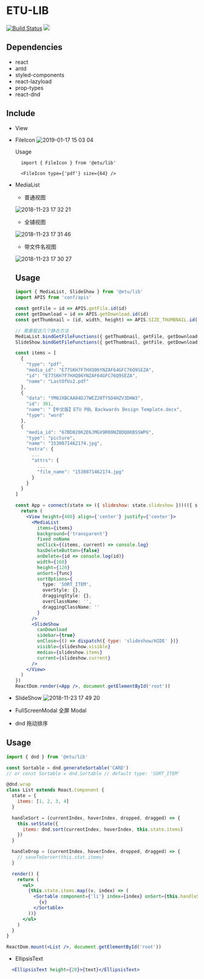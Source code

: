 # ETU-LIB

[![Build Status](https://travis-ci.org/etu-front/etu-lib.svg?branch=master)](https://travis-ci.org/etu-front/etu-lib) ![](https://img.shields.io/badge/framework-react-blue.svg)

## Dependencies

- react
- antd
- styled-components
- react-lazyload
- prop-types
- react-dnd

## Include

- View

- FileIcon
  ![2019-01-17 15 03 04](https://user-images.githubusercontent.com/5368890/51301125-0c31f680-1a69-11e9-809a-cfbc098da42d.png)

  Usage
  ```
    import { FileIcon } from '@etu/lib'

    <FileIcon type={'pdf'} size={64} />
  ```

- MediaList

  + 普通视图

  ![2018-11-23 17 32 21](https://user-images.githubusercontent.com/5368890/48936436-eba45f00-ef45-11e8-8073-0c48d21cd15c.png)

  + 全铺视图

   ![2018-11-23 17 31 46](https://user-images.githubusercontent.com/5368890/48936484-0a0a5a80-ef46-11e8-8c18-bc52d0873376.png)

  + 带文件名视图

  ![2018-11-23 17 30 27](https://user-images.githubusercontent.com/5368890/48936438-ec3cf580-ef45-11e8-8d92-c4d8206ed520.png)

  ## Usage
  ```jsx
  import { MediaList, SlideShow } from '@etu/lib'
  import APIS from 'conf/apis'

  const getFile = id => APIS.getFile.id(id)
  const getDownload = id => APIS.getDownload.id(id)
  const getThumbnail = (id, width, height) => APIS.SIZE_THUMBNAIL.id(id).width(width).height(height)

  // 需重载这几个静态方法
  MediaList.bindGetFileFunctions({ getThumbnail, getFile, getDownload })
  SlideShow.bindGetFileFunctions({ getThumbnail, getFile, getDownload })

  const items = [
    {
      "type": "pdf",
      "media_id": "E77SKH7F7HXQ06YNZAF64GFC76Q9SEZA",
      "id": "E77SKH7F7HXQ06YNZAF64GFC76Q9SEZA",
      "name": "LastOfUs2.pdf"
    },
    {
      "data": "YM0JXBCAA84DJ7WEZ20TY5D4HZV3DHW3",
      "id": 381,
      "name": "【中文版】ETU PBL Backwards Design Template.docx",
      "type": "word"
    },
    {
      "media_id": "67BD020K2E6JMGX9R00NZ8DQ8KBSSWPG",
      "type": "picture",
      "name": "1530871462174.jpg",
      "extra": {
        ...
        "attrs": {
          ...
          "file_name": "1530871462174.jpg"
        }
      }
    }
  ]

  const App = connect(state => ({ slideshow: state.slideshow }))(({ slideshow }) => {
    return (
      <View height={400} align={'center'} justify={'center'}>
        <MediaList
          items={items}
          background={'transparent'}
          fixed noName
          onClick={(items, current) => console.log}
          hasDeleteButton={false}
          onDelete={id => console.log(id)}
          width={160}
          height={120}
          onSort={func}
          sortOptions={
            type: 'SORT_ITEM',
            overStyle: {},
            draggingStyle: {},
            overClassName: '',
            draggingClassName: ''
          }
        />
        <SlideShow
          canDownload
          sidebar={true}
          onClose={() => dispatch({ type: 'slideshow/HIDE' })}
          visible={slideshow.visible}
          medias={slideshow.items}
          current={slideshow.current}
        />
      </View>
    )
  })
  ReactDom.render(<App />, document.getElementById('root'))
  ```

- SlideShow
 ![2018-11-23 17 49 20](https://user-images.githubusercontent.com/5368890/48937139-260efb80-ef48-11e8-93ad-7a76698428e1.png)


- FullScreenModal 全屏 Modal

- dnd 拖动排序

## Usage
  ```jsx
  import { dnd } from '@etu/lib'

  const Sortable = dnd.generateSortable('CARD')
  // or const Sortable = dnd.Sortable // default type: 'SORT_ITEM'

  @dnd.wrap
  class List extends React.Component {
    state = {
      items: [1, 2, 3, 4]
    }

    handleSort = (currentIndex, hoverIndex, dropped, dragged) => {
      this.setState({
        items: dnd.sort(currentIndex, hoverIndex, this.state.items)
      })
    }

    handleDrop = (currentIndex, hoverIndex, dropped, dragged) => {
      // saveToServer(this.stat.items)
    }

    render() {
      return (
        <ul>
          {this.state.items.map((v, index) => (
            <Sortable component={'li'} index={index} onSort={this.handleSort} onDrop={this.handleDrop}>
              {v}
            </Sortable>
          ))}
        </ul>
      )
    }
  }

  ReactDom.mount(<List />, document.getElementById('root'))
```

- EllipsisText

```jsx
  <EllipsisText height={20}>{text}</EllipsisText>
```
